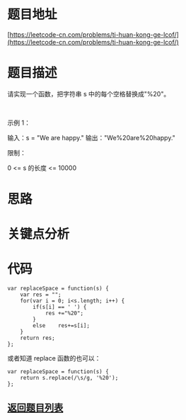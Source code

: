 # 题目地址

[https://leetcode-cn.com/problems/ti-huan-kong-ge-lcof/](https://leetcode-cn.com/problems/ti-huan-kong-ge-lcof/)

# 题目描述
请实现一个函数，把字符串 s 中的每个空格替换成"%20"。

 

示例 1：

输入：s = "We are happy."
输出："We%20are%20happy."
 

限制：

0 <= s 的长度 <= 10000

# 思路

# 关键点分析

# 代码

    var replaceSpace = function(s) {
        var res = "";
        for(var i = 0; i<s.length; i++) {
            if(s[i] == ' ') {
                res +="%20";
            }
            else    res+=s[i];
        }
        return res;
    };

或者知道 replace 函数的也可以：

    var replaceSpace = function(s) {
        return s.replace(/\s/g, '%20');
    };

## [返回题目列表](../../README.md)